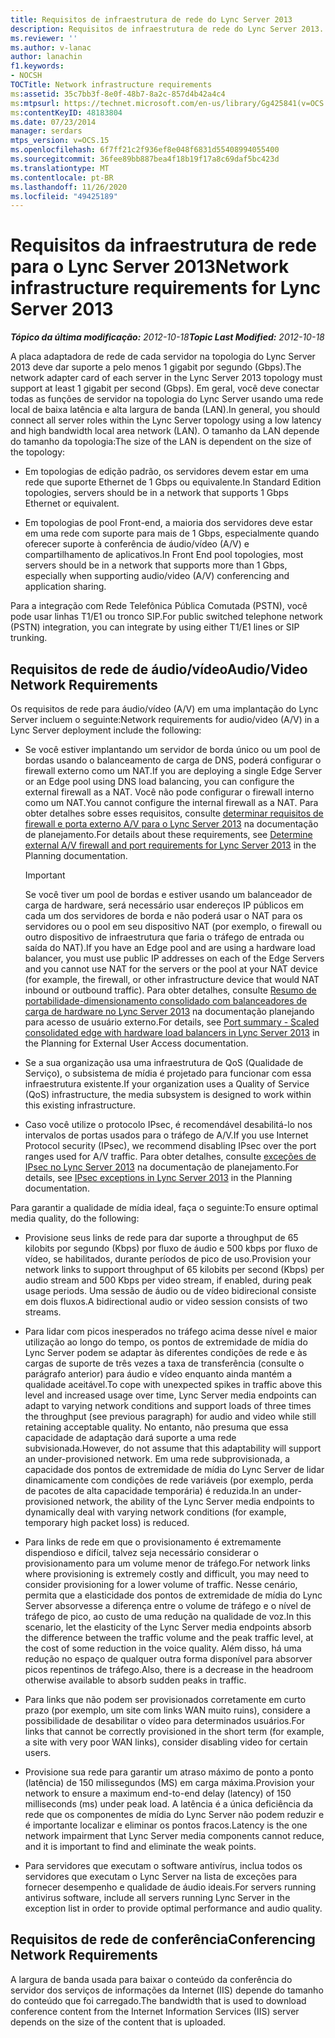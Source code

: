 ```yaml
---
title: Requisitos de infraestrutura de rede do Lync Server 2013
description: Requisitos de infraestrutura de rede do Lync Server 2013.
ms.reviewer: ''
ms.author: v-lanac
author: lanachin
f1.keywords:
- NOCSH
TOCTitle: Network infrastructure requirements
ms:assetid: 35c7bb3f-8e0f-48b7-8a2c-857d4b42a4c4
ms:mtpsurl: https://technet.microsoft.com/en-us/library/Gg425841(v=OCS.15)
ms:contentKeyID: 48183804
ms.date: 07/23/2014
manager: serdars
mtps_version: v=OCS.15
ms.openlocfilehash: 6f7ff21c2f936ef8e048f6831d55408994055400
ms.sourcegitcommit: 36fee89bb887bea4f18b19f17a8c69daf5bc423d
ms.translationtype: MT
ms.contentlocale: pt-BR
ms.lasthandoff: 11/26/2020
ms.locfileid: "49425189"
---
```

# <a name="network-infrastructure-requirements-for-lync-server-2013"></a><span data-ttu-id="289cb-103">Requisitos da infraestrutura de rede para o Lync Server 2013</span><span class="sxs-lookup"><span data-stu-id="289cb-103">Network infrastructure requirements for Lync Server 2013</span></span>

<div data-xmlns="http://www.w3.org/1999/xhtml">

<div class="topic" data-xmlns="http://www.w3.org/1999/xhtml" data-msxsl="urn:schemas-microsoft-com:xslt" data-cs="https://msdn.microsoft.com/">

<div data-asp="https://msdn2.microsoft.com/asp">



</div>

<div id="mainSection">

<div id="mainBody"><span data-ttu-id="289cb-104">

<span> </span></span><span class="sxs-lookup"><span data-stu-id="289cb-104">

<span> </span></span></span>

<span data-ttu-id="289cb-105">_**Tópico da última modificação:** 2012-10-18_</span><span class="sxs-lookup"><span data-stu-id="289cb-105">_**Topic Last Modified:** 2012-10-18_</span></span>

<span data-ttu-id="289cb-106">A placa adaptadora de rede de cada servidor na topologia do Lync Server 2013 deve dar suporte a pelo menos 1 gigabit por segundo (Gbps).</span><span class="sxs-lookup"><span data-stu-id="289cb-106">The network adapter card of each server in the Lync Server 2013 topology must support at least 1 gigabit per second (Gbps).</span></span> <span data-ttu-id="289cb-107">Em geral, você deve conectar todas as funções de servidor na topologia do Lync Server usando uma rede local de baixa latência e alta largura de banda (LAN).</span><span class="sxs-lookup"><span data-stu-id="289cb-107">In general, you should connect all server roles within the Lync Server topology using a low latency and high bandwidth local area network (LAN).</span></span> <span data-ttu-id="289cb-108">O tamanho da LAN depende do tamanho da topologia:</span><span class="sxs-lookup"><span data-stu-id="289cb-108">The size of the LAN is dependent on the size of the topology:</span></span>

  - <span data-ttu-id="289cb-109">Em topologias de edição padrão, os servidores devem estar em uma rede que suporte Ethernet de 1 Gbps ou equivalente.</span><span class="sxs-lookup"><span data-stu-id="289cb-109">In Standard Edition topologies, servers should be in a network that supports 1 Gbps Ethernet or equivalent.</span></span>

  - <span data-ttu-id="289cb-110">Em topologias de pool Front-end, a maioria dos servidores deve estar em uma rede com suporte para mais de 1 Gbps, especialmente quando oferecer suporte à conferência de áudio/vídeo (A/V) e compartilhamento de aplicativos.</span><span class="sxs-lookup"><span data-stu-id="289cb-110">In Front End pool topologies, most servers should be in a network that supports more than 1 Gbps, especially when supporting audio/video (A/V) conferencing and application sharing.</span></span>

<span data-ttu-id="289cb-111">Para a integração com Rede Telefônica Pública Comutada (PSTN), você pode usar linhas T1/E1 ou tronco SIP.</span><span class="sxs-lookup"><span data-stu-id="289cb-111">For public switched telephone network (PSTN) integration, you can integrate by using either T1/E1 lines or SIP trunking.</span></span>

<div>

## <a name="audiovideo-network-requirements"></a><span data-ttu-id="289cb-112">Requisitos de rede de áudio/vídeo</span><span class="sxs-lookup"><span data-stu-id="289cb-112">Audio/Video Network Requirements</span></span>

<span data-ttu-id="289cb-113">Os requisitos de rede para áudio/vídeo (A/V) em uma implantação do Lync Server incluem o seguinte:</span><span class="sxs-lookup"><span data-stu-id="289cb-113">Network requirements for audio/video (A/V) in a Lync Server deployment include the following:</span></span>

  - <span data-ttu-id="289cb-114">Se você estiver implantando um servidor de borda único ou um pool de bordas usando o balanceamento de carga de DNS, poderá configurar o firewall externo como um NAT.</span><span class="sxs-lookup"><span data-stu-id="289cb-114">If you are deploying a single Edge Server or an Edge pool using DNS load balancing, you can configure the external firewall as a NAT.</span></span> <span data-ttu-id="289cb-115">Você não pode configurar o firewall interno como um NAT.</span><span class="sxs-lookup"><span data-stu-id="289cb-115">You cannot configure the internal firewall as a NAT.</span></span> <span data-ttu-id="289cb-116">Para obter detalhes sobre esses requisitos, consulte [determinar requisitos de firewall e porta externo A/V para o Lync Server 2013](lync-server-2013-determine-external-a-v-firewall-and-port-requirements.md) na documentação de planejamento.</span><span class="sxs-lookup"><span data-stu-id="289cb-116">For details about these requirements, see [Determine external A/V firewall and port requirements for Lync Server 2013](lync-server-2013-determine-external-a-v-firewall-and-port-requirements.md) in the Planning documentation.</span></span>
    
    <div>
    

    > [!IMPORTANT]  
    > <span data-ttu-id="289cb-117">Se você tiver um pool de bordas e estiver usando um balanceador de carga de hardware, será necessário usar endereços IP públicos em cada um dos servidores de borda e não poderá usar o NAT para os servidores ou o pool em seu dispositivo NAT (por exemplo, o firewall ou outro dispositivo de infraestrutura que faria o tráfego de entrada ou saída do NAT).</span><span class="sxs-lookup"><span data-stu-id="289cb-117">If you have an Edge pool and are using a hardware load balancer, you must use public IP addresses on each of the Edge Servers and you cannot use NAT for the servers or the pool at your NAT device (for example, the firewall, or other infrastructure device that would NAT inbound or outbound traffic).</span></span> <span data-ttu-id="289cb-118">Para obter detalhes, consulte <A href="lync-server-2013-port-summary-scaled-consolidated-edge-with-hardware-load-balancers.md">Resumo de portabilidade-dimensionamento consolidado com balanceadores de carga de hardware no Lync Server 2013</A> na documentação planejando para acesso de usuário externo.</span><span class="sxs-lookup"><span data-stu-id="289cb-118">For details, see <A href="lync-server-2013-port-summary-scaled-consolidated-edge-with-hardware-load-balancers.md">Port summary - Scaled consolidated edge with hardware load balancers in Lync Server 2013</A> in the Planning for External User Access documentation.</span></span>

    
    </div>

  - <span data-ttu-id="289cb-119">Se a sua organização usa uma infraestrutura de QoS (Qualidade de Serviço), o subsistema de mídia é projetado para funcionar com essa infraestrutura existente.</span><span class="sxs-lookup"><span data-stu-id="289cb-119">If your organization uses a Quality of Service (QoS) infrastructure, the media subsystem is designed to work within this existing infrastructure.</span></span>

  - <span data-ttu-id="289cb-120">Caso você utilize o protocolo IPsec, é recomendável desabilitá-lo nos intervalos de portas usados para o tráfego de A/V.</span><span class="sxs-lookup"><span data-stu-id="289cb-120">If you use Internet Protocol security (IPsec), we recommend disabling IPsec over the port ranges used for A/V traffic.</span></span> <span data-ttu-id="289cb-121">Para obter detalhes, consulte [exceções de IPsec no Lync Server 2013](lync-server-2013-ipsec-exceptions.md) na documentação de planejamento.</span><span class="sxs-lookup"><span data-stu-id="289cb-121">For details, see [IPsec exceptions in Lync Server 2013](lync-server-2013-ipsec-exceptions.md) in the Planning documentation.</span></span>

<span data-ttu-id="289cb-122">Para garantir a qualidade de mídia ideal, faça o seguinte:</span><span class="sxs-lookup"><span data-stu-id="289cb-122">To ensure optimal media quality, do the following:</span></span>

  - <span data-ttu-id="289cb-123">Provisione seus links de rede para dar suporte a throughput de 65 kilobits por segundo (Kbps) por fluxo de áudio e 500 kbps por fluxo de vídeo, se habilitados, durante períodos de pico de uso.</span><span class="sxs-lookup"><span data-stu-id="289cb-123">Provision your network links to support throughput of 65 kilobits per second (Kbps) per audio stream and 500 Kbps per video stream, if enabled, during peak usage periods.</span></span> <span data-ttu-id="289cb-124">Uma sessão de áudio ou de vídeo bidirecional consiste em dois fluxos.</span><span class="sxs-lookup"><span data-stu-id="289cb-124">A bidirectional audio or video session consists of two streams.</span></span>

  - <span data-ttu-id="289cb-125">Para lidar com picos inesperados no tráfego acima desse nível e maior utilização ao longo do tempo, os pontos de extremidade de mídia do Lync Server podem se adaptar às diferentes condições de rede e às cargas de suporte de três vezes a taxa de transferência (consulte o parágrafo anterior) para áudio e vídeo enquanto ainda mantém a qualidade aceitável.</span><span class="sxs-lookup"><span data-stu-id="289cb-125">To cope with unexpected spikes in traffic above this level and increased usage over time, Lync Server media endpoints can adapt to varying network conditions and support loads of three times the throughput (see previous paragraph) for audio and video while still retaining acceptable quality.</span></span> <span data-ttu-id="289cb-126">No entanto, não presuma que essa capacidade de adaptação dará suporte a uma rede subvisionada.</span><span class="sxs-lookup"><span data-stu-id="289cb-126">However, do not assume that this adaptability will support an under-provisioned network.</span></span> <span data-ttu-id="289cb-127">Em uma rede subprovisionada, a capacidade dos pontos de extremidade de mídia do Lync Server de lidar dinamicamente com condições de rede variáveis (por exemplo, perda de pacotes de alta capacidade temporária) é reduzida.</span><span class="sxs-lookup"><span data-stu-id="289cb-127">In an under-provisioned network, the ability of the Lync Server media endpoints to dynamically deal with varying network conditions (for example, temporary high packet loss) is reduced.</span></span>

  - <span data-ttu-id="289cb-128">Para links de rede em que o provisionamento é extremamente dispendioso e difícil, talvez seja necessário considerar o provisionamento para um volume menor de tráfego.</span><span class="sxs-lookup"><span data-stu-id="289cb-128">For network links where provisioning is extremely costly and difficult, you may need to consider provisioning for a lower volume of traffic.</span></span> <span data-ttu-id="289cb-129">Nesse cenário, permita que a elasticidade dos pontos de extremidade de mídia do Lync Server absorvesse a diferença entre o volume de tráfego e o nível de tráfego de pico, ao custo de uma redução na qualidade de voz.</span><span class="sxs-lookup"><span data-stu-id="289cb-129">In this scenario, let the elasticity of the Lync Server media endpoints absorb the difference between the traffic volume and the peak traffic level, at the cost of some reduction in the voice quality.</span></span> <span data-ttu-id="289cb-130">Além disso, há uma redução no espaço de qualquer outra forma disponível para absorver picos repentinos de tráfego.</span><span class="sxs-lookup"><span data-stu-id="289cb-130">Also, there is a decrease in the headroom otherwise available to absorb sudden peaks in traffic.</span></span>

  - <span data-ttu-id="289cb-131">Para links que não podem ser provisionados corretamente em curto prazo (por exemplo, um site com links WAN muito ruins), considere a possibilidade de desabilitar o vídeo para determinados usuários.</span><span class="sxs-lookup"><span data-stu-id="289cb-131">For links that cannot be correctly provisioned in the short term (for example, a site with very poor WAN links), consider disabling video for certain users.</span></span>

  - <span data-ttu-id="289cb-132">Provisione sua rede para garantir um atraso máximo de ponto a ponto (latência) de 150 milissegundos (MS) em carga máxima.</span><span class="sxs-lookup"><span data-stu-id="289cb-132">Provision your network to ensure a maximum end-to-end delay (latency) of 150 milliseconds (ms) under peak load.</span></span> <span data-ttu-id="289cb-133">A latência é a única deficiência da rede que os componentes de mídia do Lync Server não podem reduzir e é importante localizar e eliminar os pontos fracos.</span><span class="sxs-lookup"><span data-stu-id="289cb-133">Latency is the one network impairment that Lync Server media components cannot reduce, and it is important to find and eliminate the weak points.</span></span>

  - <span data-ttu-id="289cb-134">Para servidores que executam o software antivírus, inclua todos os servidores que executam o Lync Server na lista de exceções para fornecer desempenho e qualidade de áudio ideais.</span><span class="sxs-lookup"><span data-stu-id="289cb-134">For servers running antivirus software, include all servers running Lync Server in the exception list in order to provide optimal performance and audio quality.</span></span>

</div>

<div>

## <a name="conferencing-network-requirements"></a><span data-ttu-id="289cb-135">Requisitos de rede de conferência</span><span class="sxs-lookup"><span data-stu-id="289cb-135">Conferencing Network Requirements</span></span>

<span data-ttu-id="289cb-136">A largura de banda usada para baixar o conteúdo da conferência do servidor dos serviços de informações da Internet (IIS) depende do tamanho do conteúdo que foi carregado.</span><span class="sxs-lookup"><span data-stu-id="289cb-136">The bandwidth that is used to download conference content from the Internet Information Services (IIS) server depends on the size of the content that is uploaded.</span></span>

<span data-ttu-id="289cb-137"></div>

</div>

<span> </span>

</div>

</div>

</span><span class="sxs-lookup"><span data-stu-id="289cb-137"></div>

</div>

<span> </span>

</div>

</div>

</span></span></div>

